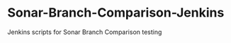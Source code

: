 Sonar-Branch-Comparison-Jenkins
===============================

Jenkins scripts for Sonar Branch Comparison testing
